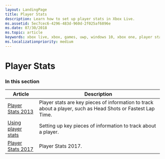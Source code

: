 ```yaml
---
layout: LandingPage
title: Player Stats
description: Learn how to set up player stats in Xbox Live.
ms.assetid: 5ec7cec6-4296-483d-960d-2f025af6896e
ms.date: 07/30/2018
ms.topic: article
keywords: xbox live, xbox, games, uwp, windows 10, xbox one, player stats, leaderboards
ms.localizationpriority: medium
---
```


# Player Stats


### In this section

| Article | Description |
|---------|-------------|
| [Player Stats 2013](player-stats-2013.md) | Player stats are key pieces of information to track about a player, such as Head Shots or Fastest Lap Time. |
| [Using player stats](using-player-stats.md) | Setting up key pieces of information to track about a player. |
| [Player Stats 2017](stats-2017-depr.md) | Player Stats 2017. |
